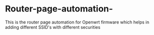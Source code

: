 # Router-page-automation-
This is the router page automation for Openwrt firmware which helps in adding different SSID's with different securities
